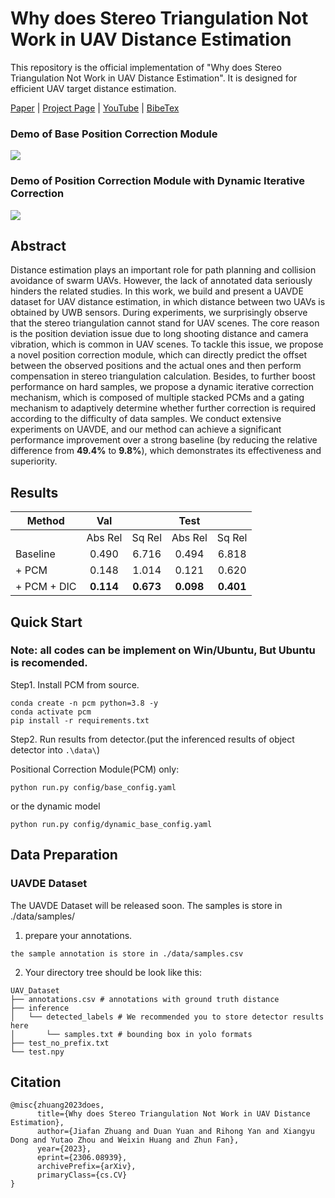 # Why does Stereo Triangulation Not Work in UAV Distance Estimation

This repository is the official implementation of "Why does Stereo Triangulation Not Work in UAV Distance Estimation". It is designed for efficient UAV target distance estimation.

[Paper](https://arxiv.org/abs/2306.08939) | [Project Page](https://duanyuan13.github.io/UAVDE.html) | [YouTube]() | [BibeTex](#citation)

### Demo of Base Position Correction Module

<img src="./gif/pcm.gif"/>

### Demo of Position Correction Module with Dynamic Iterative Correction

![](./gif/dic_pcm.gif)

## Abstract
Distance estimation plays an important role for path planning and collision avoidance of swarm UAVs. However, the lack of annotated data seriously hinders the related studies. In this work, we build and present a UAVDE dataset for UAV distance estimation, in which distance between two UAVs is obtained by UWB sensors. During experiments, we surprisingly observe that the stereo triangulation cannot stand for UAV scenes. The core reason is the position deviation issue due to long shooting distance and camera vibration, which is common in UAV scenes. To tackle this issue, we propose a novel position correction module, which can directly predict the offset between the observed positions and the actual ones and then perform compensation in stereo triangulation calculation. Besides, to further boost performance on hard samples, we propose a dynamic iterative correction mechanism, which is composed of multiple stacked PCMs and a gating mechanism to adaptively determine whether further correction is required according to the difficulty of data samples. We conduct extensive experiments on UAVDE, and our method can achieve a significant performance improvement over a strong baseline (by reducing the relative difference from **49.4%** to **9.8%**), which demonstrates its effectiveness and superiority.

## Results
| Method      |    Val    |           |   Test    |           |
|-------------|:---------:|:---------:|:---------:|:---------:|
|             |  Abs Rel  |  Sq Rel   |  Abs Rel  |  Sq Rel   |
| Baseline    |   0.490   |   6.716   |   0.494   |   6.818   |
| + PCM       |   0.148   |   1.014   |   0.121   |   0.620   |
| + PCM + DIC | **0.114** | **0.673** | **0.098** | **0.401** |



## Quick Start
### Note: all codes can be implement on Win/Ubuntu, But Ubuntu is recomended.
Step1. Install PCM from source.
```shell
conda create -n pcm python=3.8 -y
conda activate pcm
pip install -r requirements.txt
```
Step2. Run  results from detector.(put the inferenced results of object detector into `.\data\`)

Positional Correction Module(PCM) only:
```shell
python run.py config/base_config.yaml
```
or the dynamic model
```shell
python run.py config/dynamic_base_config.yaml
```

## Data Preparation
### UAVDE Dataset
The UAVDE Dataset will be released soon. The samples is store in ./data/samples/

1. prepare your annotations.
```
the sample annotation is store in ./data/samples.csv
```

2. Your directory tree should be look like this:
```
UAV_Dataset
├── annotations.csv # annotations with ground truth distance
├── inference  
│   └── detected_labels # We recommended you to store detector results here
│       └── samples.txt # bounding box in yolo formats
├── test_no_prefix.txt
└── test.npy
```

## Citation
```
@misc{zhuang2023does,
      title={Why does Stereo Triangulation Not Work in UAV Distance Estimation}, 
      author={Jiafan Zhuang and Duan Yuan and Rihong Yan and Xiangyu Dong and Yutao Zhou and Weixin Huang and Zhun Fan},
      year={2023},
      eprint={2306.08939},
      archivePrefix={arXiv},
      primaryClass={cs.CV}
}
```